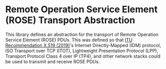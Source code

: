 # Remote Operation Service Element (ROSE) Transport Abstraction

This library defines an abstraction for the transport of Remote Operation
Service Element (ROSE) PDUs. This was defined so that
[ITU Recommendation X.519 (2019)](https://www.itu.int/rec/T-REC-X.519/en)'s
Internet Directly-Mapped (IDM) protocol, ISO Transport over TCP (ITOT),
Lightweight Presentation Protocol (LPP), Transport Protocol Class 4 over IP
(TP4), and other network stacks could be used to transmit and receive ROSE PDUs.
